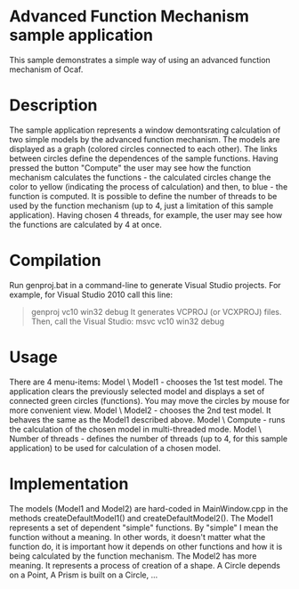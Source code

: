 Advanced Function Mechanism sample application
============================================== 

This sample demonstrates a simple way of using an advanced function mechanism of Ocaf.

Description
=========== 
The sample application represents a window demontsrating calculation of two simple models by the advanced function mechanism. The models are displayed as a graph (colored circles connected to each other). The links between circles define the dependences of the sample functions. Having pressed the button "Compute" the user may see how the function mechanism calculates the functions - the calculated circles change the color to yellow (indicating the process of calculation) and then, to blue - the function is computed. It is possible to define the number of threads to be used by the function mechanism (up to 4, just a limitation of this sample application). Having chosen 4 threads, for example, the user may see how the functions are calculated by 4 at once.

Compilation
===========
Run genproj.bat in a command-line to generate Visual Studio projects. For example, for Visual Studio 2010 call this line:
>genproj vc10 win32 debug
It generates VCPROJ (or VCXPROJ) files. Then, call the Visual Studio:
msvc vc10 win32 debug

Usage
=====
There are 4 menu-items:
Model \ Model1 - chooses the 1st test model. The application clears the previously selected model and displays a set of connected green circles (functions). You may move the circles by mouse for more convenient view.
Model \ Model2 - chooses the 2nd test model. It behaves the same as the Model1 described above.
Model \ Compute - runs the calculation of the chosen model in multi-threaded mode.
Model \ Number of threads - defines the number of threads (up to 4, for this sample application) to be used for calculation of a chosen model.

Implementation
==============
The models (Model1 and Model2) are hard-coded in MainWindow.cpp in the methods createDefaultModel1() and createDefaultModel2().
The Model1 represents a set of dependent "simple" functions. By "simple" I mean the function without a meaning. In other words, it doesn't matter what the function do, it is important how it depends on other functions and how it is being calculated by the function mechanism.
The Model2 has more meaning. It represents a process of creation of a shape. A Circle depends on a Point, A Prism is built on a Circle, ...

